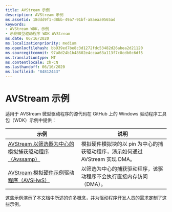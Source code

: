 ```yaml
---
title: AVStream 示例
description: AVStream 示例
ms.assetid: 18ddd9f1-d8bb-49a7-91bf-a8aeaa9565ad
keywords:
- AVStream WDK，示例
- 示例微型驱动程序 WDK AVStream
ms.date: 06/16/2020
ms.localizationpriority: medium
ms.openlocfilehash: bb939ed7be8c3d1272fdc53482d26abea2d21120
ms.sourcegitcommit: 97a8d24b1b48602e4ccaa63a113f7c8cdb0c6df5
ms.translationtype: MT
ms.contentlocale: zh-CN
ms.lasthandoff: 06/16/2020
ms.locfileid: "84812443"
---
```

# <a name="avstream-samples"></a>AVStream 示例

适用于 AVStream 微型驱动程序的源代码在 GitHub 上的 Windows 驱动程序工具包（WDK）示例中提供：

| 示例 | 说明 |
|--|--|
| [AVStream 以筛选器为中心的模拟捕获驱动程序（Avssamp）](https://docs.microsoft.com/samples/microsoft/windows-driver-samples/avstream-filter-centric-simulated-capture-sample-driver-avssamp/) | 模拟硬件模拟块的以 pin 为中心的捕获驱动程序，演示如何通过 AVStream 实现 DMA。 |
| [AVStream 模拟硬件示例驱动程序（AVSHwS）](https://docs.microsoft.com/samples/microsoft/windows-driver-samples/avstream-simulated-hardware-sample-driver-avshws/) | 以筛选为中心的捕获驱动程序，该驱动程序不会执行直接内存访问（DMA）。 |

这些示例演示了本文档中所述的许多概念，并为驱动程序开发人员的需求定制了这些示例。
